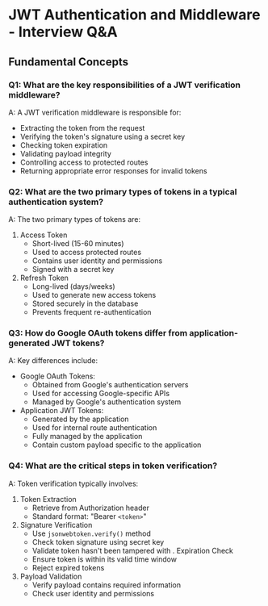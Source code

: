 # JWT Authentication and Middleware - Interview Q&A

## Fundamental Concepts

### Q1: What are the key responsibilities of a JWT verification middleware?

A: A JWT verification middleware is responsible for:

- Extracting the token from the request
- Verifying the token's signature using a secret key
- Checking token expiration
- Validating payload integrity
- Controlling access to protected routes
- Returning appropriate error responses for invalid tokens

### Q2: What are the two primary types of tokens in a typical authentication system?

A: The two primary types of tokens are:
1. Access Token
	- Short-lived (15-60 minutes)
	- Used to access protected routes
	- Contains user identity and permissions
	- Signed with a secret key
1. Refresh Token
	- Long-lived (days/weeks)
	- Used to generate new access tokens
	- Stored securely in the database
	- Prevents frequent re-authentication
### Q3: How do Google OAuth tokens differ from application-generated JWT tokens?

A: Key differences include:
- Google OAuth Tokens:
    - Obtained from Google's authentication servers
    - Used for accessing Google-specific APIs
    - Managed by Google's authentication system
- Application JWT Tokens:
    - Generated by the application
    - Used for internal route authentication
    - Fully managed by the application
    - Contain custom payload specific to the application
### Q4: What are the critical steps in token verification?

A: Token verification typically involves:

1. Token Extraction
	- Retrieve from Authorization header
	- Standard format: "Bearer `<token>`"
2. Signature Verification
	- Use `jsonwebtoken.verify()` method
	- Check token signature using secret key
	- Validate token hasn't been tampered with
. Expiration Check
	- Ensure token is within its valid time window
	- Reject expired tokens
1. Payload Validation
	- Verify payload contains required information
	- Check user identity and permissions